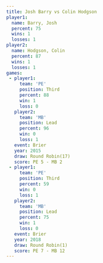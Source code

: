 ```yaml
---
title: Josh Barry vs Colin Hodgson
player1:              
  name: Barry, Josh   
  percent: 75         
  wins: 1             
  losses: 1           
player2:              
  name: Hodgson, Colin
  percent: 87         
  wins: 1             
  losses: 1           
games:
 - player1:         
     team: 'PE'     
     position: Third
     percent: 88    
     win: 1         
     loss: 0        
   player2:        
     team: 'MB'    
     position: Lead
     percent: 96   
     win: 0        
     loss: 1       
   event: Brier         
   year: 2015           
   draw: Round Robin(17)
   score: PE 5 - MB 2   
 - player1:         
     team: 'PE'     
     position: Third
     percent: 59    
     win: 0         
     loss: 1        
   player2:        
     team: 'MB'    
     position: Lead
     percent: 75   
     win: 1        
     loss: 0       
   event: Brier        
   year: 2018          
   draw: Round Robin(1)
   score: PE 7 - MB 12 
---
```

